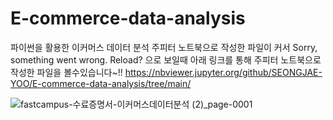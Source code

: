 # E-commerce-data-analysis
파이썬을 활용한 이커머스 데이터 분석
주피터 노트북으로 작성한 파일이 커서 Sorry, something went wrong. Reload? 으로 보일때 아래 링크를 통해 주피터 노트북으로 작성한 파일을 볼수있습니다~!! 
https://nbviewer.jupyter.org/github/SEONGJAE-YOO/E-commerce-data-analysis/tree/main/

![fastcampus-수료증명서-이커머스데이터분석 (2)_page-0001](https://user-images.githubusercontent.com/54341259/148302714-9f85d682-9cdd-464b-8917-7d5c8b9b04be.jpg)
